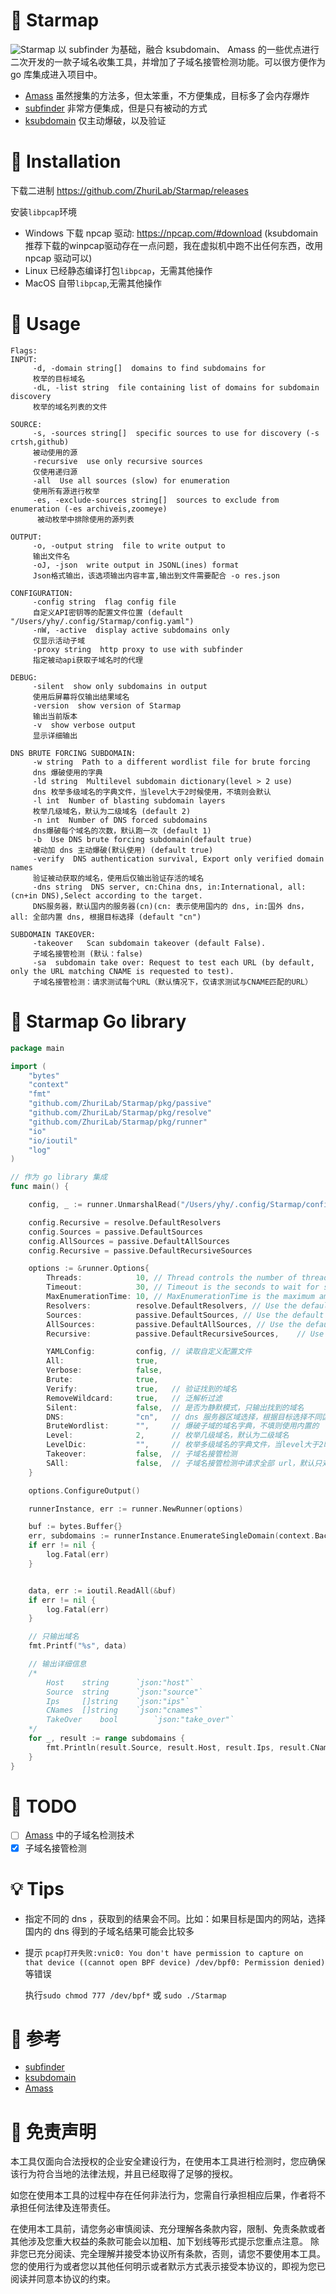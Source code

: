 # 🌟 Starmap
![Starmap](https://socialify.git.ci/ZhuriLab/Starmap/image?description=1&font=Inter&forks=1&issues=1&logo=https%3A%2F%2Favatars.githubusercontent.com%2Fu%2F69614236%3Fs%3D200%26v%3D4&name=1&owner=1&pattern=Circuit%20Board&pulls=1&stargazers=1&theme=Light)
以 subfinder 为基础，融合 ksubdomain、 Amass 的一些优点进行二次开发的一款子域名收集工具，并增加了子域名接管检测功能。可以很方便作为 go 库集成进入项目中。

- [Amass](https://github.com/OWASP/Amass/) 虽然搜集的方法多，但太笨重，不方便集成，目标多了会内存爆炸
- [subfinder](https://github.com/projectdiscovery/subfinder) 非常方便集成，但是只有被动的方式
- [ksubdomain](https://github.com/boy-hack/ksubdomain) 仅主动爆破，以及验证

# 🍺 Installation
下载二进制 https://github.com/ZhuriLab/Starmap/releases

安装`libpcap`环境 
- Windows 下载 npcap 驱动: https://npcap.com/#download (ksubdomain 推荐下载的winpcap驱动存在一点问题，我在虚拟机中跑不出任何东西，改用 npcap 驱动可以)
- Linux 已经静态编译打包`libpcap`，无需其他操作
- MacOS 自带`libpcap`,无需其他操作 

# 🔅 Usage
```
Flags:
INPUT:
     -d, -domain string[]  domains to find subdomains for
     枚举的目标域名
     -dL, -list string  file containing list of domains for subdomain discovery
     枚举的域名列表的文件

SOURCE:
     -s, -sources string[]  specific sources to use for discovery (-s crtsh,github)
     被动使用的源
     -recursive  use only recursive sources
     仅使用递归源
     -all  Use all sources (slow) for enumeration
     使用所有源进行枚举
     -es, -exclude-sources string[]  sources to exclude from enumeration (-es archiveis,zoomeye)
      被动枚举中排除使用的源列表

OUTPUT:
     -o, -output string  file to write output to
     输出文件名
     -oJ, -json  write output in JSONL(ines) format
     Json格式输出，该选项输出内容丰富,输出到文件需要配合 -o res.json

CONFIGURATION:
     -config string  flag config file
     自定义API密钥等的配置文件位置 (default "/Users/yhy/.config/Starmap/config.yaml")
     -nW, -active  display active subdomains only
     仅显示活动子域
     -proxy string  http proxy to use with subfinder
     指定被动api获取子域名时的代理

DEBUG:
     -silent  show only subdomains in output
     使用后屏幕将仅输出结果域名
     -version  show version of Starmap
     输出当前版本
     -v  show verbose output
     显示详细输出

DNS BRUTE FORCING SUBDOMAIN:
     -w string  Path to a different wordlist file for brute forcing
     dns 爆破使用的字典
     -ld string  Multilevel subdomain dictionary(level > 2 use)
     dns 枚举多级域名的字典文件，当level大于2时候使用，不填则会默认
     -l int  Number of blasting subdomain layers
     枚举几级域名，默认为二级域名 (default 2)
     -n int  Number of DNS forced subdomains
     dns爆破每个域名的次数，默认跑一次 (default 1)
     -b  Use DNS brute forcing subdomain(default true)
     被动加 dns 主动爆破(默认使用) (default true)
     -verify  DNS authentication survival, Export only verified domain names
     验证被动获取的域名，使用后仅输出验证存活的域名
     -dns string  DNS server, cn:China dns, in:International, all:(cn+in DNS),Select according to the target.
     DNS服务器，默认国内的服务器(cn)(cn: 表示使用国内的 dns, in:国外 dns，all: 全部内置 dns, 根据目标选择 (default "cn")

SUBDOMAIN TAKEOVER:
     -takeover   Scan subdomain takeover (default False).
     子域名接管检测 (默认：false)
     -sa  subdomain take over: Request to test each URL (by default, only the URL matching CNAME is requested to test).
     子域名接管检测：请求测试每个URL（默认情况下，仅请求测试与CNAME匹配的URL）
```


# 🎉 Starmap Go library

```go
package main

import (
	"bytes"
	"context"
	"fmt"
	"github.com/ZhuriLab/Starmap/pkg/passive"
	"github.com/ZhuriLab/Starmap/pkg/resolve"
	"github.com/ZhuriLab/Starmap/pkg/runner"
	"io"
	"io/ioutil"
	"log"
)

// 作为 go library 集成
func main() {

	config, _ := runner.UnmarshalRead("/Users/yhy/.config/Starmap/config.yaml")

	config.Recursive = resolve.DefaultResolvers
	config.Sources = passive.DefaultSources
	config.AllSources = passive.DefaultAllSources
	config.Recursive = passive.DefaultRecursiveSources

	options := &runner.Options{
		Threads:            10, // Thread controls the number of threads to use for active enumerations
		Timeout:            30, // Timeout is the seconds to wait for sources to respond
		MaxEnumerationTime: 10, // MaxEnumerationTime is the maximum amount of time in mins to wait for enumeration
		Resolvers:          resolve.DefaultResolvers, // Use the default list of resolvers by marshaling it to the config
		Sources:            passive.DefaultSources, // Use the default list of passive sources
		AllSources:         passive.DefaultAllSources, // Use the default list of all passive sources
		Recursive:          passive.DefaultRecursiveSources,	// Use the default list of recursive sources

		YAMLConfig:         config,	// 读取自定义配置文件
		All: 				true,
		Verbose: 			false,
		Brute:				true,
		Verify:             true,	// 验证找到的域名 
		RemoveWildcard: 	true,	// 泛解析过滤 
		Silent: 			false,	// 是否为静默模式，只输出找到的域名
		DNS: 				"cn",	// dns 服务器区域选择，根据目标选择不同区域得到的结果不同，国内网站的话，选择 cn，dns 爆破结果比较多
		BruteWordlist:      "",		// 爆破子域的域名字典，不填则使用内置的
		Level: 				2,		// 枚举几级域名，默认为二级域名
		LevelDic:           "",		// 枚举多级域名的字典文件，当level大于2时候使用，不填则会默认
		Takeover: 			false,	// 子域名接管检测
		SAll: 				false,  // 子域名接管检测中请求全部 url，默认只对匹配的 cname 进行检测
	}

	options.ConfigureOutput()

	runnerInstance, err := runner.NewRunner(options)

	buf := bytes.Buffer{}
	err, subdomains := runnerInstance.EnumerateSingleDomain(context.Background(), "baidu.com", []io.Writer{&buf})
	if err != nil {
		log.Fatal(err)
	}


	data, err := ioutil.ReadAll(&buf)
	if err != nil {
		log.Fatal(err)
	}

	// 只输出域名
	fmt.Printf("%s", data)

	// 输出详细信息
	/*
		Host   	string 		`json:"host"`
		Source 	string 		`json:"source"`
		Ips    	[]string	`json:"ips"`
		CNames  []string	`json:"cnames"`
		TakeOver 	bool		`json:"take_over"`
	*/
	for _, result := range subdomains {
		fmt.Println(result.Source, result.Host, result.Ips, result.CNames, result.TakeOver)
	}
}


```

# 📌 TODO

- [ ] [Amass](https://github.com/OWASP/Amass/) 中的子域名检测技术
- [x] 子域名接管检测

# 💡 Tips
 - 指定不同的 dns ，获取到的结果会不同。比如：如果目标是国内的网站，选择国内的 dns 得到的子域名结果可能会比较多
 - 提示 `pcap打开失败:vnic0: You don't have permission to capture on that device ((cannot open BPF device) /dev/bpf0: Permission denied)`等错误
   
    执行`sudo chmod 777 /dev/bpf*` 或 `sudo ./Starmap`

# 👀 参考
- [subfinder](https://github.com/projectdiscovery/subfinder)
- [ksubdomain](https://github.com/boy-hack/ksubdomain)
- [Amass](https://github.com/OWASP/Amass)

#  📄 免责声明
本工具仅面向合法授权的企业安全建设行为，在使用本工具进行检测时，您应确保该行为符合当地的法律法规，并且已经取得了足够的授权。

如您在使用本工具的过程中存在任何非法行为，您需自行承担相应后果，作者将不承担任何法律及连带责任。

在使用本工具前，请您务必审慎阅读、充分理解各条款内容，限制、免责条款或者其他涉及您重大权益的条款可能会以加粗、加下划线等形式提示您重点注意。 除非您已充分阅读、完全理解并接受本协议所有条款，否则，请您不要使用本工具。您的使用行为或者您以其他任何明示或者默示方式表示接受本协议的，即视为您已阅读并同意本协议的约束。